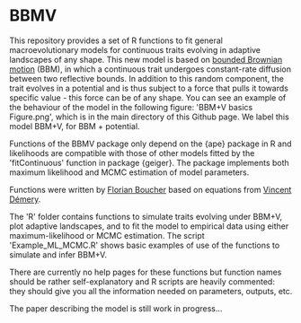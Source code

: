 # BBMV
This repository provides a set of R functions to fit general macroevolutionary models for continuous traits evolving in adaptive landscapes of any shape.
This new model is based on [bounded Brownian motion](https://github.com/fcboucher/BBM) (BBM), in which a continuous trait undergoes constant-rate diffusion between two reflective bounds. In addition to this random component, the trait evolves in a potential and is thus subject to a force that pulls it towards specific value - this force can be of any shape. You can see an example of the behaviour of the model in the following figure: 'BBM+V basics Figure.png', which is in the main directory of this Github page. We label this model BBM+V, for BBM + potential.

Functions of the BBMV package only depend on the {ape} package in R and likelihoods are compatible with those of other models fitted by the 'fitContinuous' function in package {geiger}. The package implements both maximum likelihood and MCMC estimation of model parameters.

Functions were written by [Florian Boucher](https://sites.google.com/site/floriaboucher/) based on equations from [Vincent Démery](https://www.pct.espci.fr/~vdemery/).

The 'R' folder contains functions to simulate traits evolving under BBM+V, plot adaptive landscapes, and to fit the model to empirical data using either maximum-likelihood or MCMC estimation. 
The script 'Example_ML_MCMC.R' shows basic examples of use of the functions to simulate and infer BBM+V. 

There are currently no help pages for these functions but function names should be rather self-explanatory and R scripts are heavily commented: they should give you all the information needed on parameters, outputs, etc.

The paper describing the model is still work in progress...
